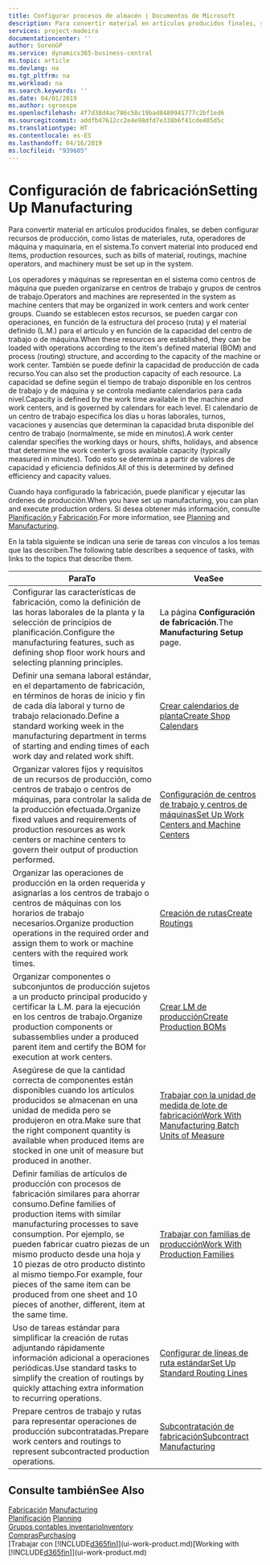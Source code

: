 ```yaml
---
title: Configurar procesos de almacén | Documentos de Microsoft
description: Para convertir material en artículos producidos finales, se deben configurar recursos de producción, como listas de materiales, ruta, operadores de máquina y maquinaria, en el sistema.
services: project-madeira
documentationcenter: ''
author: SorenGP
ms.service: dynamics365-business-central
ms.topic: article
ms.devlang: na
ms.tgt_pltfrm: na
ms.workload: na
ms.search.keywords: ''
ms.date: 04/01/2019
ms.author: sgroespe
ms.openlocfilehash: 4f7d38d4ac786c58c19bad8480941777c2bf1ed6
ms.sourcegitcommit: addfb47612cc2e4e98dfd7e338b6f41cde405d5c
ms.translationtype: HT
ms.contentlocale: es-ES
ms.lasthandoff: 04/16/2019
ms.locfileid: "939605"
---
```

# <a name="setting-up-manufacturing"></a><span data-ttu-id="2420c-103">Configuración de fabricación</span><span class="sxs-lookup"><span data-stu-id="2420c-103">Setting Up Manufacturing</span></span>
<span data-ttu-id="2420c-104">Para convertir material en artículos producidos finales, se deben configurar recursos de producción, como listas de materiales, ruta, operadores de máquina y maquinaria, en el sistema.</span><span class="sxs-lookup"><span data-stu-id="2420c-104">To convert material into produced end items, production resources, such as bills of material, routings, machine operators, and machinery must be set up in the system.</span></span>

<span data-ttu-id="2420c-105">Los operadores y máquinas se representan en el sistema como centros de máquina que pueden organizarse en centros de trabajo y grupos de centros de trabajo.</span><span class="sxs-lookup"><span data-stu-id="2420c-105">Operators and machines are represented in the system as machine centers that may be organized in work centers and work center groups.</span></span> <span data-ttu-id="2420c-106">Cuando se establecen estos recursos, se pueden cargar con operaciones, en función de la estructura del proceso (ruta) y el material definido (L.M.) para el artículo y en función de la capacidad del centro de trabajo o de máquina.</span><span class="sxs-lookup"><span data-stu-id="2420c-106">When these resources are established, they can be loaded with operations according to the item's defined material (BOM) and process (routing) structure, and according to the capacity of the machine or work center.</span></span> <span data-ttu-id="2420c-107">También se puede definir la capacidad de producción de cada recurso.</span><span class="sxs-lookup"><span data-stu-id="2420c-107">You can also set the production capacity of each resource.</span></span> <span data-ttu-id="2420c-108">La capacidad se define según el tiempo de trabajo disponible en los centros de trabajo y de máquina y se controla mediante calendarios para cada nivel.</span><span class="sxs-lookup"><span data-stu-id="2420c-108">Capacity is defined by the work time available in the machine and work centers, and is governed by calendars for each level.</span></span> <span data-ttu-id="2420c-109">El calendario de un centro de trabajo especifica los días u horas laborales, turnos, vacaciones y ausencias que determinan la capacidad bruta disponible del centro de trabajo (normalmente, se mide en minutos).</span><span class="sxs-lookup"><span data-stu-id="2420c-109">A work center calendar specifies the working days or hours, shifts, holidays, and absence that determine the work center’s gross available capacity (typically measured in minutes).</span></span> <span data-ttu-id="2420c-110">Todo esto se determina a partir de valores de capacidad y eficiencia definidos.</span><span class="sxs-lookup"><span data-stu-id="2420c-110">All of this is determined by defined efficiency and capacity values.</span></span>  

<span data-ttu-id="2420c-111">Cuando haya configurado la fabricación, puede planificar y ejecutar las órdenes de producción.</span><span class="sxs-lookup"><span data-stu-id="2420c-111">When you have set up manufacturing, you can plan and execute production orders.</span></span> <span data-ttu-id="2420c-112">Si desea obtener más información, consulte [Planificación ](production-planning.md) y [Fabricación](production-manage-manufacturing.md).</span><span class="sxs-lookup"><span data-stu-id="2420c-112">For more information, see [Planning](production-planning.md) and [Manufacturing](production-manage-manufacturing.md).</span></span>  

 <span data-ttu-id="2420c-113">En la tabla siguiente se indican una serie de tareas con vínculos a los temas que las describen.</span><span class="sxs-lookup"><span data-stu-id="2420c-113">The following table describes a sequence of tasks, with links to the topics that describe them.</span></span>   

|<span data-ttu-id="2420c-114">**Para**</span><span class="sxs-lookup"><span data-stu-id="2420c-114">**To**</span></span>|<span data-ttu-id="2420c-115">**Vea**</span><span class="sxs-lookup"><span data-stu-id="2420c-115">**See**</span></span>|  
|------------|-------------|  
|<span data-ttu-id="2420c-116">Configurar las características de fabricación, como la definición de las horas laborales de la planta y la selección de principios de planificación.</span><span class="sxs-lookup"><span data-stu-id="2420c-116">Configure the manufacturing features, such as defining shop floor work hours and selecting planning principles.</span></span>|<span data-ttu-id="2420c-117">La página **Configuración de fabricación**.</span><span class="sxs-lookup"><span data-stu-id="2420c-117">The **Manufacturing Setup** page.</span></span>|  
|<span data-ttu-id="2420c-118">Definir una semana laboral estándar, en el departamento de fabricación, en términos de horas de inicio y fin de cada día laboral y turno de trabajo relacionado.</span><span class="sxs-lookup"><span data-stu-id="2420c-118">Define a standard working week in the manufacturing department in terms of starting and ending times of each work day and related work shift.</span></span>|[<span data-ttu-id="2420c-119">Crear calendarios de planta</span><span class="sxs-lookup"><span data-stu-id="2420c-119">Create Shop Calendars</span></span>](production-how-to-create-work-center-calendars.md)|  
|<span data-ttu-id="2420c-120">Organizar valores fijos y requisitos de un recursos de producción, como centros de trabajo o centros de máquinas, para controlar la salida de la producción efectuada.</span><span class="sxs-lookup"><span data-stu-id="2420c-120">Organize fixed values and requirements of production resources as work centers or machine centers to govern their output of production performed.</span></span>|[<span data-ttu-id="2420c-121">Configuración de centros de trabajo y centros de máquinas</span><span class="sxs-lookup"><span data-stu-id="2420c-121">Set Up Work Centers and Machine Centers</span></span>](production-how-to-set-up-work-and-machine-centers.md)|
|<span data-ttu-id="2420c-122">Organizar las operaciones de producción en la orden requerida y asignarlas a los centros de trabajo o centros de máquinas con los horarios de trabajo necesarios.</span><span class="sxs-lookup"><span data-stu-id="2420c-122">Organize production operations in the required order and assign them to work or machine centers with the required work times.</span></span>|[<span data-ttu-id="2420c-123">Creación de rutas</span><span class="sxs-lookup"><span data-stu-id="2420c-123">Create Routings</span></span>](production-how-to-create-routings.md)|
|<span data-ttu-id="2420c-124">Organizar componentes o subconjuntos de producción sujetos a un producto principal producido y certificar la L.M. para la ejecución en los centros de trabajo.</span><span class="sxs-lookup"><span data-stu-id="2420c-124">Organize production components or subassemblies under a produced parent item and certify the BOM for execution at work centers.</span></span>|[<span data-ttu-id="2420c-125">Crear LM de producción</span><span class="sxs-lookup"><span data-stu-id="2420c-125">Create Production BOMs</span></span>](production-how-to-create-production-boms.md)|
|<span data-ttu-id="2420c-126">Asegúrese de que la cantidad correcta de componentes están disponibles cuando los artículos producidos se almacenan en una unidad de medida pero se produjeron en otra.</span><span class="sxs-lookup"><span data-stu-id="2420c-126">Make sure that the right component quantity is available when produced items are stocked in one unit of measure but produced in another.</span></span>|[<span data-ttu-id="2420c-127">Trabajar con la unidad de medida de lote de fabricación</span><span class="sxs-lookup"><span data-stu-id="2420c-127">Work With Manufacturing Batch Units of Measure</span></span>](production-how-to-use-the-manufacturing-batch-unit-of-measure.md)|  
|<span data-ttu-id="2420c-128">Definir familias de artículos de producción con procesos de fabricación similares para ahorrar consumo.</span><span class="sxs-lookup"><span data-stu-id="2420c-128">Define families of production items with similar manufacturing processes to save consumption.</span></span> <span data-ttu-id="2420c-129">Por ejemplo, se pueden fabricar cuatro piezas de un mismo producto desde una hoja y 10 piezas de otro producto distinto al mismo tiempo.</span><span class="sxs-lookup"><span data-stu-id="2420c-129">For example, four pieces of the same item can be produced from one sheet and 10 pieces of another, different, item at the same time.</span></span>|[<span data-ttu-id="2420c-130">Trabajar con familias de producción</span><span class="sxs-lookup"><span data-stu-id="2420c-130">Work With Production Families</span></span>](production-how-work-family.md)|
|<span data-ttu-id="2420c-131">Uso de tareas estándar para simplificar la creación de rutas adjuntando rápidamente información adicional a operaciones periódicas.</span><span class="sxs-lookup"><span data-stu-id="2420c-131">Use standard tasks to simplify the creation of routings by quickly attaching extra information to recurring operations.</span></span>|[<span data-ttu-id="2420c-132">Configurar de líneas de ruta estándar</span><span class="sxs-lookup"><span data-stu-id="2420c-132">Set Up Standard Routing Lines</span></span>](production-how-set-up-standard-routing-lines.md)|  
|<span data-ttu-id="2420c-133">Prepare centros de trabajo y rutas para representar operaciones de producción subcontratadas.</span><span class="sxs-lookup"><span data-stu-id="2420c-133">Prepare work centers and routings to represent subcontracted production operations.</span></span>|[<span data-ttu-id="2420c-134">Subcontratación de fabricación</span><span class="sxs-lookup"><span data-stu-id="2420c-134">Subcontract Manufacturing</span></span>](production-how-to-subcontract-manufacturing.md)|  

## <a name="see-also"></a><span data-ttu-id="2420c-135">Consulte también</span><span class="sxs-lookup"><span data-stu-id="2420c-135">See Also</span></span>
<span data-ttu-id="2420c-136">[Fabricación](production-manage-manufacturing.md)  </span><span class="sxs-lookup"><span data-stu-id="2420c-136">[Manufacturing](production-manage-manufacturing.md)  </span></span>  
<span data-ttu-id="2420c-137">[Planificación](production-planning.md) </span><span class="sxs-lookup"><span data-stu-id="2420c-137">[Planning](production-planning.md) </span></span>  
[<span data-ttu-id="2420c-138">Grupos contables inventario</span><span class="sxs-lookup"><span data-stu-id="2420c-138">Inventory</span></span>](inventory-manage-inventory.md)  
[<span data-ttu-id="2420c-139">Compras</span><span class="sxs-lookup"><span data-stu-id="2420c-139">Purchasing</span></span>](purchasing-manage-purchasing.md)  
<span data-ttu-id="2420c-140">[Trabajar con [!INCLUDE[d365fin](includes/d365fin_md.md)]](ui-work-product.md)</span><span class="sxs-lookup"><span data-stu-id="2420c-140">[Working with [!INCLUDE[d365fin](includes/d365fin_md.md)]](ui-work-product.md)</span></span>
